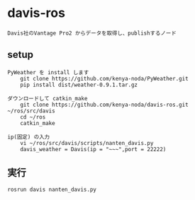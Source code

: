 # davis-ros
	Davis社のVantage Pro2 からデータを取得し、publishするノード


## setup
	PyWeather を install します
		git clone https://github.com/kenya-noda/PyWeather.git
		pip install dist/weather-0.9.1.tar.gz
		
	ダウンロードして catkin_make
		git clone https://github.com/kenya-noda/davis-ros.git ~/ros/src/davis
		cd ~/ros
		catkin_make
		
	ip(固定) の入力
		vi ~/ros/src/davis/scripts/nanten_davis.py
    	davis_weather = Davis(ip = "~~~",port = 22222)
			
## 実行
	rosrun davis nanten_davis.py
		
